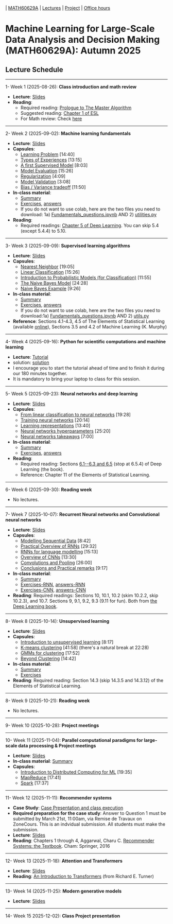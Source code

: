 | [MATH60629A](main.md) | [Lectures](lectures.md) | [Project](project.md) | [Office hours](office_hr.md)
# Machine Learning for Large-Scale Data Analysis and Decision Making (MATH60629A): Autumn 2025

## Lecture Schedule
___
1- <span style="font-size:1em;">Week 1 (2025-08-26): **Class introduction and math review**</span>
- **Lecture**: [Slides](http://www.cs.toronto.edu/~lcharlin/courses/60629/slides_intro.pdf)
- **Reading**: 
  * Required reading: [Prologue to The Master Algorithm](http://homes.cs.washington.edu/~pedrod/Prologue.pdf)
  * Suggested reading: [Chapter 1 of ESL](https://web.stanford.edu/~hastie/Papers/ESLII.pdf)
  * For Math review: Check [here](https://www.cs.toronto.edu/~lcharlin/courses/60629/math_resources.html)

___
2- <span style="font-size:1em;">Week 2 (2025-09-02): **Machine learning fundamentals**</span> 
- **Lecture**: [Slides](https://www.cs.toronto.edu/~lcharlin/courses/60629/slides_ml-fundamentals.pdf)
- **Capsules**:  
  * [Learning Problem](https://youtu.be/XHjYLAooCQI) [14:40]
  * [Types of Experiences](https://youtu.be/bUrw6MWiI7E) [13:15]
  * [A first Supervised Model](https://www.youtube.com/watch?v=fu8IBbPREBg) [8:03]
  * [Model Evaluation](https://youtu.be/jB69v09vrn8) [15:26]
  * [Regularization](https://www.youtube.com/watch?v=SFzhFrWOTEI) [4:09]
  * [Model Validation](https://www.youtube.com/watch?v=WoFGyFvyoeo) [3:08]
  * [Bias / Variance tradeoff](https://www.youtube.com/watch?v=L5Hehy9s8SI) [11:50]
- **In-class material**:
  * [Summary](https://www.cs.toronto.edu/~lcharlin/courses/60629/slides_ml-fundamentals_summary.pdf)
  * [Exercises](https://colab.research.google.com/github/lcharlin/80-629/blob/master/week2-Fundamentals/Fundamentals_questions.ipynb), [answers](https://colab.research.google.com/github/lcharlin/80-629/blob/master/week2-Fundamentals/Fundamentals_answers.ipynb)
  * If you do not want to use colab, here are the two files you need to download: 1a) [Fundamentals_questions.ipynb](https://raw.githubusercontent.com/lcharlin/80-629/master/week2-Fundamentals/Fundamentals_questions.ipynb) AND 2) [utilities.py](https://raw.githubusercontent.com/lcharlin/80-629/master/week2-Fundamentals/utilities.py)
- **Reading**:  
  * Required readings: [Chapter 5 of Deep Learning](http://www.deeplearningbook.org/contents/ml.html). You can skip 5.4 (except 5.4.4) to 5.10.  

___
3- <span style="font-size:1em;">Week 3 (2025-09-09): **Supervised learning algorithms**</span> 
- **Lecture**: [Slides](http://www.cs.toronto.edu/~lcharlin/courses/60629/slides_supervised.pdf)
- **Capsules**: 
  * [Nearest Neighbor](https://youtu.be/wrpB9mxmhJc) [19:05]
  * [Linear Classification](https://youtu.be/Kv8Ab2I_7CM) [15:26]
  * [Introduction to Probabilistic Models (for Classification)](https://youtu.be/CnJTkeJpJLY) [11:55]
  * [The Naive Bayes Model](https://youtu.be/8L2ZM20BdoA) [24:28]
  * [Naive Bayes Example](https://youtu.be/xg8wZOr6zrY) [9:26]
- **In-class material**:
  * [Summary](https://www.cs.toronto.edu/~lcharlin/courses/60629/slides_supervised_summary.pdf)
  * [Exercises](https://colab.research.google.com/github/lcharlin/80-629/blob/master/week3-Supervised/Supervised_questions.ipynb), [answers](https://colab.research.google.com/github/lcharlin/80-629/blob/master/week3-Supervised/Supervised_answers.ipynb)
  * If you do not want to use colab, here are the two files you need to download:1a) [Fundamentals_questions.ipynb](https://raw.githubusercontent.com/lcharlin/80-629/master/week3-Supervised/Supervised_questions.ipynb) AND 2) [utils.py](https://raw.githubusercontent.com/lcharlin/80-629/master/week3-Supervised/utils.py)
- **Reference**: Sections 4.1-4.3, 4.5 of The Elements of Statistical Learning (available [online](https://web.stanford.edu/~hastie/ElemStatLearn/)), Sections 3.5 and 4.2 of Machine Learning (K. Murphy)

___
4- <span style="font-size:1em;">Week 4 (2025-09-16): **Python for scientific computations and machine learning**</span> 
- **Lecture**: [Tutorial](https://colab.research.google.com/github/lcharlin/80-629/blob/master/week4-PracticalSession/Introduction_to_ML.ipynb)
- solution: [solution](https://colab.research.google.com/github/lcharlin/80-629/blob/master/week4-PracticalSession/Introduction_to_ML_Solutions.ipynb)
- I encourage you to start the tutorial ahead of time and to finish it during our 180 minutes together.
- It is mandatory to bring your laptop to class for this session. 

___
5- <span style="font-size:1em;">Week 5 (2025-09-23): **Neural networks and deep learning**</span> 
- **Lecture**: [Slides](http://www.cs.toronto.edu/~lcharlin/courses/60629/slides_nn.pdf)
- **Capsules**: 
  * [From linear classification to neural networks](https://youtu.be/Bs6NA2gGz78) [19:28]
  * [Training neural networks](https://youtu.be/c47a3YxIG7k) [20:14]
  * [Learning representations](https://youtu.be/N_JU7egyGGA)  [13:40]
  * [Neural networks hyperparameters](https://youtu.be/5axp1O299qM)  [25:20]
  * [Neural networks takeaways](https://youtu.be/Nqs-C7wBVQo) [7:00]
- **In-class material**:
  * [Summary](https://www.cs.toronto.edu/~lcharlin/courses/60629/slides_nn_summary.pdf)
  * [Exercises](https://colab.research.google.com/github/lcharlin/80-629/blob/master/week5-NeuralNetworks/Neural_Networks_questions.ipynb), [answers](https://colab.research.google.com/github/lcharlin/80-629/blob/master/week5-NeuralNetworks/Neural_Networks_answers.ipynb)
- **Reading**:
  * Required reading: Sections [6.1--6.3 and 6.5](http://www.deeplearningbook.org/contents/mlp.html) (stop at 6.5.4) of Deep Learning (the book).  
  * Reference: Chapter 11 of the Elements of Statistical Learning.

___
6- <span style="font-size:1em;">Week 6 (2025-09-30): **Reading week**</span> 
- No lectures.

___
7- <span style="font-size:1em;"> Week 7 (2025-10-07): **Recurrent Neural networks and Convolutional neural networks**</span> 
- **Lecture**: [Slides](http://www.cs.toronto.edu/~lcharlin/courses/60629/slides_rnn-cnn.pdf)
- **Capsules**: 
  * [Modelling Sequential Data](https://youtu.be/Ra_n9vJ89wM) [8:42]
  * [Practical Overview of RNNs](https://youtu.be/2euWyjhO0GM) [29:32]
  * [RNNs for language modelling](https://youtu.be/K-l8zCBuJbM) [15:13]
  * [Overview of CNNs](https://youtu.be/EVZOThR2q1I) [13:30]
  * [Convolutions and Pooling](https://youtu.be/L8tbxFKKoVw) [26:00]
  * [Conclusions and Practical remarks](https://youtu.be/mA71uUtkcXw) [9:17]
- **In-class material**:
  * [Summary](https://www.cs.toronto.edu/~lcharlin/courses/60629/slides_rnn-cnnSummary.pdf)
  * [Exercises-RNN](https://colab.research.google.com/github/lcharlin/80-629/blob/master/week6-RNNs%2BCNNs/RNNs_Questions.ipynb), [answers-RNN](https://colab.research.google.com/github/lcharlin/80-629/blob/master/week6-RNNs%2BCNNs/RNNs_Answers.ipynb)
  * [Exercises-CNN](https://colab.research.google.com/github/lcharlin/80-629/blob/master/week6-RNNs%2BCNNs/CNNs_Questions.ipynb), [answers-CNN](https://colab.research.google.com/github/lcharlin/80-629/blob/master/week6-RNNs%2BCNNs/CNNs_Answers.ipynb)
- **Reading**: Required readings: Sections 10, 10.1, 10.2 (skim 10.2.2, skip 10.2.3), and 10.7. Sections 9, 9.1, 9.2, 9.3 (9.11 for fun). Both from [the Deep Learning book](http://www.deeplearningbook.org/).

___
8- <span style="font-size:1em;">Week 8 (2025-10-14): **Unsupervised learning**</span> 
- **Lecture**: [Slides](http://www.cs.toronto.edu/~lcharlin/courses/60629/slides_unsupervised.pdf)
- **Capsules**: 
  * [Introduction to unsupervised learning](https://youtu.be/z_PcTBDHvOs) [8:17]
  * [K-means clustering](https://youtu.be/9EFWKAQ3TSs) [41:58] (there's a natural break at 22:28)
  * [GMMs for clustering](https://youtu.be/OyK4tX2hjMc) [17:52]
  * [Beyond Clustering](https://youtu.be/zVoi--FTiYk) [14:42]
- **In-class material**:
  * [Summary](https://www.cs.toronto.edu/~lcharlin/courses/60629/slidesUnsupervised-summary.pdf)
  * [Exercises](https://colab.research.google.com/github/lcharlin/80-629/blob/master/week7-Unsupervised/Unsupervised_questions.ipynb)
- **Reading**: Required reading: Section 14.3 (skip 14.3.5 and 14.3.12) of the Elements of Statistical Learning.

____

8- <span style="font-size:1em;">Week 9 (2025-10-21): **Reading week**</span> 
- No lectures.

___
9- <span style="font-size:1em;">Week 10 (2025-10-28): **Project meetings**</span> 

___
10- <span style="font-size:1em;">Week 11 (2025-11-04): **Parallel computational paradigms for large-scale data processing & Project meetings**</span>
- **Lecture**: [Slides](https://www.cs.toronto.edu/~lcharlin/courses/60629/slides_largeScale22.pdf)
- **In-class material**: [Summary](https://www.cs.toronto.edu/~lcharlin/courses/60629/summary-midterm.pdf)
- **Capsules**: 
  * [Introduction to Distributed Computing for ML](https://youtu.be/CtYOBS9pDvg) [19:35]
  * [MapReduce](https://youtu.be/U3FLRYH3R5Q) [17:41]
  * [Spark](https://www.youtube.com/watch?v=4gOdejqyHng) [17:37]

___
11- <span style="font-size:1em;">Week 12 (2025-11-11): **Recommender systems**</span>
- **Case Study**: [Case Presentation and class execution](http://www.cs.toronto.edu/~lcharlin/courses/60629/case_Decathlon-preparation.pdf)
- **Required preparation for the case study**: Answer to Question 1 must be submitted by March 21st, 11:00am, via Remise de Travaux on ZoneCours. This is an indvidual submission. All students must make the submission. 
- **Lecture**: [Slides](lecture_files/case_Decathlon-diapos-Pre-Class.pdf)
- **Reading**: Chapters 1 through 4, Aggarwal, Charu C. [Recommender Systems: the Textbook](https://hecmontreal.on.worldcat.org/v2/oclc/946011635). Cham: Springer, 2016

___
12- <span style="font-size:1em;">Week 13 (2025-11-18): **Attention and Transformers**</span> 
- **Lecture**: [Slides](https://www.cs.toronto.edu/~lcharlin/courses/60629/slides_transformers.pdf)
- **Reading**: [An Introduction to Transformers](https://arxiv.org/pdf/2304.10557) (from Richard E. Turner)

___
13- <span style="font-size:1em;">Week 14 (2025-11-25): **Modern generative models**</span> 
- **Lecture**: [Slides](https://www.cs.toronto.edu/~lcharlin/courses/60629/slides_generatifs.pdf)

___
14- <span style="font-size:1em;">Week 15 2025-12-02): **Class Project presentation**</span>


